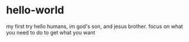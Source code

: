 # hello-world
my first try
hello humans, im  god's son, and jesus brother.
focus on what you need to do to get what you want
